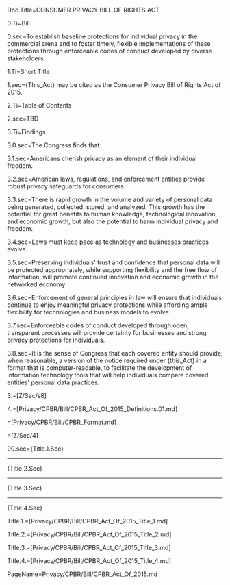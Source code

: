 Doc.Title=CONSUMER PRIVACY BILL OF RIGHTS ACT

0.Ti=Bill

0.sec=To establish baseline protections for individual privacy in the commercial arena and to foster timely, flexible implementations of these protections through enforceable codes of conduct developed by diverse stakeholders.

1.Ti=Short Title

1.sec={This_Act} may be cited as the Consumer Privacy Bill of Rights Act of 2015.

2.Ti=Table of Contents

2.sec=TBD

3.Ti=Findings

3.0.sec=The Congress finds that:

3.1.sec=Americans cherish privacy as an element of their individual freedom.

3.2.sec=American laws, regulations, and enforcement entities provide robust privacy safeguards for consumers.

3.3.sec=There is rapid growth in the volume and variety of personal data being generated, collected, stored, and analyzed. This growth has the potential for great benefits to human knowledge, technological innovation, and economic growth, but also the potential to harm individual privacy and freedom.

3.4.sec=Laws must keep pace as technology and businesses practices evolve.

3.5.sec=Preserving individuals' trust and confidence that personal data will be protected appropriately, while supporting flexibility and the free flow of information, will promote continued innovation and economic growth in the networked economy.

3.6.sec=Enforcement of general principles in law will ensure that individuals continue to enjoy meaningful privacy protections while affording ample flexibility for technologies and business models to evolve.

3.7.sec=Enforceable codes of conduct developed through open, transparent processes will provide certainty for businesses and strong privacy protections for individuals.

3.8.sec=It is the sense of Congress that each covered entity should provide, when reasonable, a version of the notice required under {this_Act} in a format that is computer-readable, to facilitate the development of information technology tools that will help individuals compare covered entities' personal data practices.

3.=[Z/Sec/s8]

4.=[Privacy/CPBR/Bill/CPBR_Act_Of_2015_Definitions.01.md]

=[Privacy/CPBR/Bill/CPBR_Format.md]

=[Z/Sec/4]

90.sec={Title.1.Sec}<hr>{Title.2.Sec}<hr>{Title.3.Sec}<hr>{Title.4.Sec}

Title.1.=[Privacy/CPBR/Bill/CPBR_Act_Of_2015_Title_1.md]

Title.2.=[Privacy/CPBR/Bill/CPBR_Act_Of_2015_Title_2.md]

Title.3.=[Privacy/CPBR/Bill/CPBR_Act_Of_2015_Title_3.md]

Title.4.=[Privacy/CPBR/Bill/CPBR_Act_Of_2015_Title_4.md]

PageName=Privacy/CPBR/Bill/CPBR_Act_Of_2015.md
